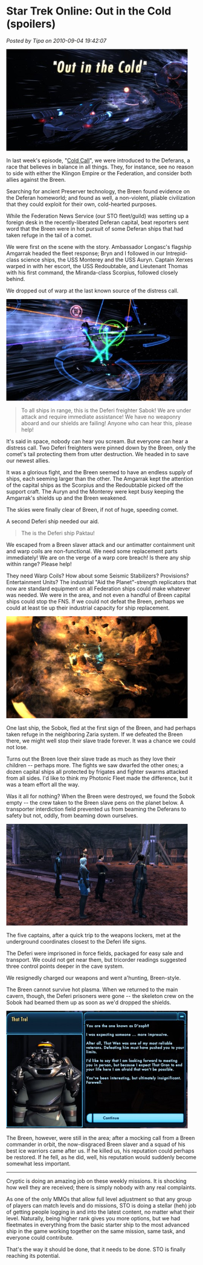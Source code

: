 # Star Trek Online: Out in the Cold (spoilers)

*Posted by Tipa on 2010-09-04 19:42:07*

[![](../../../uploads/2010/09/GameClient-2010-09-04-14-10-31-72-480x269.jpg "S2e2 Out in the Cold")](../../../uploads/2010/09/GameClient-2010-09-04-14-10-31-72.jpg)

In last week's episode, "[Cold Call](../../../index.php/2010/08/29/star-trek-online-cold-call-spoilers/)", we were introduced to the Deferans, a race that believes in balance in all things. They, for instance, see no reason to side with either the Klingon Empire or the Federation, and consider both allies against the Breen.

Searching for ancient Preserver technology, the Breen found evidence on the Deferan homeworld; and found as well, a non-violent, pliable civilization that they could exploit for their own, cold-hearted purposes.

While the Federation News Service (our STO fleet/guild) was setting up a foreign desk in the recently-liberated Deferan capital, beat reporters sent word that the Breen were in hot pursuit of some Deferan ships that had taken refuge in the tail of a comet.

We were first on the scene with the story. Ambassador Longasc's flagship Amgarrak headed the fleet response; Bryn and I followed in our Intrepid-class science ships, the USS Monterey and the USS Auryn. Captain Xerxes warped in with her escort, the USS Redoubtable, and Lieutenant Thomas with his first command, the Miranda-class Scorpius, followed closely behind.

We dropped out of warp at the last known source of the distress call.

[![](../../../uploads/2010/09/GameClient-2010-09-04-14-20-14-51-480x269.jpg "I've seen C-beams glitter off the shoulder of Orion....")](../../../uploads/2010/09/GameClient-2010-09-04-14-20-14-51.jpg)


> To all ships in range, this is the Deferi freighter Sabok! We are under attack and require immediate assistance! We have no weaponry aboard and our shields are failing! Anyone who can hear this, please help!



It's said in space, nobody can hear you scream. But everyone can hear a distress call. Two Deferi freighters were pinned down by the Breen, only the comet's tail protecting them from utter destruction. We headed in to save our newest allies.

It was a glorious fight, and the Breen seemed to have an endless supply of ships, each seeming larger than the other. The Amgarrak kept the attention of the capital ships as the Scorpius and the Redoubtable picked off the support craft. The Auryn and the Monterey were kept busy keeping the Amgarrak's shields up and the Breen weakened.

The skies were finally clear of Breen, if not of huge, speeding comet.

A second Deferi ship needed our aid.


> The is the Deferi ship Paktau!

We escaped from a Breen slaver attack and our antimatter containment unit and warp coils are non-functional. We need some replacement parts immediately! We are on the verge of a warp core breach! Is there any ship within range? Please help!




They need Warp Coils? How about some Seismic Stabilizers? Provisions? Entertainment Units? The industrial "Aid the Planet"-strength replicators that now are standard equipment on all Federation ships could make whatever was needed. We were in the area, and not even a handful of Breen capital ships could stop the FNS. If we could not defeat the Breen, perhaps we could at least tie up their industrial capacity for ship replacement.

[![](../../../uploads/2010/09/GameClient-2010-09-04-14-23-13-98-480x270.jpg "A broken promise, a broken world")](../../../uploads/2010/09/GameClient-2010-09-04-14-23-13-98.jpg)

One last ship, the Sobok, fled at the first sign of the Breen, and had perhaps taken refuge in the neighboring Zaria system. If we defeated the Breen there, we might well stop their slave trade forever. It was a chance we could not lose.

Turns out the Breen love their slave trade as much as they love their children -- perhaps more. The fights we saw dwarfed the other ones; a dozen capital ships all protected by frigates and fighter swarms attacked from all sides. I'd like to think my Photonic Fleet made the difference, but it was a team effort all the way.

Was it all for nothing? When the Breen were destroyed, we found the Sobok empty -- the crew taken to the Breen slave pens on the planet below. A transporter interdiction field prevented us from beaming the Deferans to safety but not, oddly, from beaming down ourselves.

[![](../../../uploads/2010/09/GameClient-2010-09-04-14-35-55-88-480x269.jpg "Bryn, Longasc, Tipa, Thomas, Xerxes")](../../../uploads/2010/09/GameClient-2010-09-04-14-35-55-88.jpg)

The five captains, after a quick trip to the weapons lockers, met at the underground coordinates closest to the Deferi life signs.

The Deferi were imprisoned in force fields, packaged for easy sale and transport. We could not get near them, but tricorder readings suggested three control points deeper in the cave system.

We resignedly charged our weapons and went a'hunting, Breen-style.

The Breen cannot survive hot plasma. When we returned to the main cavern, though, the Deferi prisoners were gone -- the skeleton crew on the Sobok had beamed them up as soon as we'd dropped the shields.

[![](../../../uploads/2010/09/GameClient-2010-09-04-14-44-27-00-480x311.jpg "A final threat")](../../../uploads/2010/09/GameClient-2010-09-04-14-44-27-00.jpg)

The Breen, however, were still in the area; after a mocking call from a Breen commander in orbit, the now-disgraced Breen slaver and a squad of his best ice warriors came after us. If he killed us, his reputation could perhaps be restored. If he fell, as he did, well, his reputation would suddenly become somewhat less important.

---

Cryptic is doing an amazing job on these weekly missions. It is shocking how well they are received; there is simply nobody with any real complaints.

As one of the only MMOs that allow full level adjustment so that any group of players can match levels and do missions, STO is doing a stellar (heh) job of getting people logging in and into the latest content, no matter what their level. Naturally, being higher rank gives you more options, but we had fleetmates in everything from the basic starter ship to the most advanced ship in the game working together on the same mission, same task, and everyone could contribute.

That's the way it should be done, that it needs to be done. STO is finally reaching its potential.


